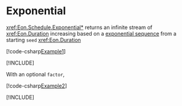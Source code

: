 ﻿# Exponential

<xref:Eon.Schedule.Exponential*> returns an infinite stream of
<xref:Eon.Duration> increasing based on
a [exponential sequence](https://en.wikipedia.org/wiki/Exponential_backoff) from
a starting `seed` <xref:Eon.Duration>

[!code-csharp[Example1](../../../Eon.Tests/Examples/ExponentialTests.cs#Example1)]

[!INCLUDE[](../../../Eon.Tests/Examples/__examples__/ExponentialTests.Case1.md)]

With an optional `factor`,

[!code-csharp[Example2](../../../Eon.Tests/Examples/ExponentialTests.cs#Example2)]

[!INCLUDE[](../../../Eon.Tests/Examples/__examples__/ExponentialTests.Case2.md)]
